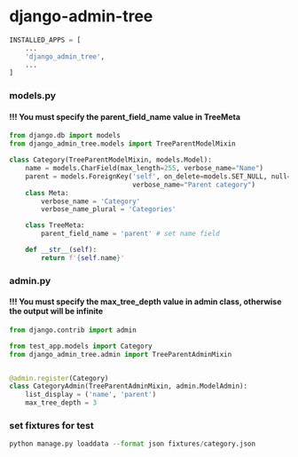 # django-admin-tree


```python
INSTALLED_APPS = [
    ...
    'django_admin_tree',
    ...
]
```

### models.py

#### !!! You must specify the parent_field_name value in TreeMeta
```python
from django.db import models
from django_admin_tree.models import TreeParentModelMixin

class Category(TreeParentModelMixin, models.Model):
    name = models.CharField(max_length=255, verbose_name="Name")
    parent = models.ForeignKey('self', on_delete=models.SET_NULL, null=True,  blank=True, related_name='category_parent',
                               verbose_name="Parent category")
    class Meta:
        verbose_name = 'Category'
        verbose_name_plural = 'Categories'

    class TreeMeta:
        parent_field_name = 'parent' # set name field

    def __str__(self):
        return f'{self.name}'
```


### admin.py
#### !!! You must specify the max_tree_depth value in admin class, otherwise the output will be infinite
```python
from django.contrib import admin

from test_app.models import Category
from django_admin_tree.admin import TreeParentAdminMixin


@admin.register(Category)
class CategoryAdmin(TreeParentAdminMixin, admin.ModelAdmin):
    list_display = ('name', 'parent')
    max_tree_depth = 3

```


### set fixtures for test
```python
python manage.py loaddata --format json fixtures/category.json
```
